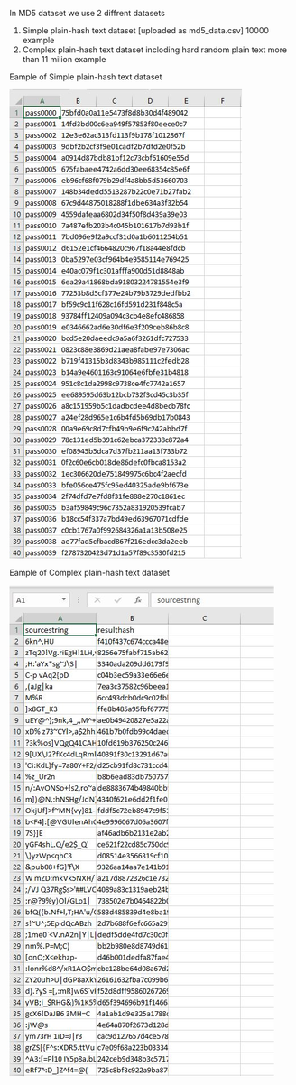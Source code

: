 In MD5 dataset we use 2 diffrent datasets 
1. Simple plain-hash text dataset [uploaded as md5_data.csv] 
    10000 example
2. Complex plain-hash text dataset incloding hard random plain text
    more than 11 milion example 
  
  Eample of Simple plain-hash text dataset
  
 ![alt text](https://github.com/MedhatHassan/We-Innovate/blob/main/md5_data.JPG)
 
 Eample of Complex plain-hash text dataset
 
 ![alt text](https://github.com/MedhatHassan/We-Innovate/blob/main/hardmd5.JPG)
